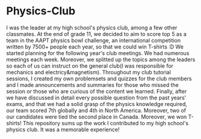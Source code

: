 # Physics-Club
I was the leader at my high school's physics club, among a few other classmates. At the end of grade 11, we decided to aim to score top 5 as a team in the AAPT physics bowl challenge,
an international competition written by 7500+ people each year, so that we could win T-shirts :D
We started planning for the following year's club meetings. We had numerous meetings each week. Moreover, we splitted up the topics 
among the leaders so each of us can instruct on the general club(I was responsible for mechanics and electricy&magnetism).
Throughout my club tutorial sessions, I created my own problemsets and quizzes for the club members and I made announcements and summaries for those who missed the session or those who are 
curious of the content we learned.
Finally, after we have discussed in detail every possible question from the past years' exams, and that we had a solid grasp of the physics knowledge required, our team scored 7th globally and 4th in North America. Moreover,
two of our candidates were tied the second place in Canada. Moreover, we won T-shirts!
This repository sums up the work I contributed to my high school's physics club. It was a memorable experience!
